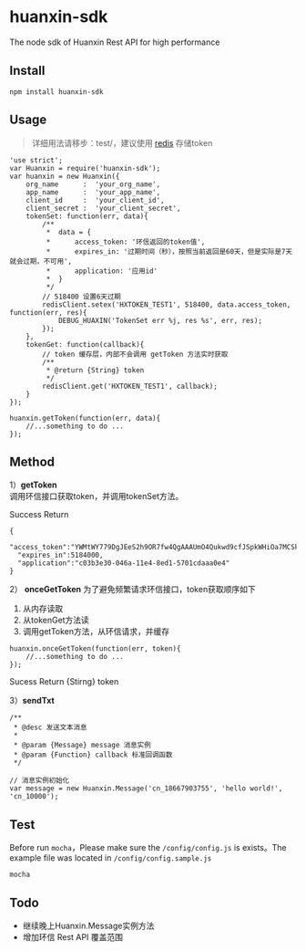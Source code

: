 # huanxin-sdk
The node sdk of Huanxin Rest API for high performance

## Install
```
npm install huanxin-sdk
```

## Usage
> 详细用法请移步：test/，建议使用 [redis](http://redis.io) 存储token

```
'use strict';
var Huanxin = require('huanxin-sdk');
var huanxin = new Huanxin({
    org_name      :  'your_org_name',
    app_name      :  'your_app_name',
    client_id     :  'your_client_id',
    client_secret :  'your_client_secret',
    tokenSet: function(err, data){
        /**
         *  data = {
         *      access_token: '环信返回的token值',
         *      expires_in: '过期时间（秒），按照当前返回是60天，但是实际是7天就会过期，不可用',
         *      application: '应用id'
         *  }
         */
        // 518400 设置6天过期
        redisClient.setex('HXTOKEN_TEST1', 518400, data.access_token, function(err, res){
            DEBUG_HUAXIN('TokenSet err %j, res %s', err, res);
        });
    },
    tokenGet: function(callback){
        // token 缓存层，内部不会调用 getToken 方法实时获取
        /**
         * @return {String} token
         */
        redisClient.get('HXTOKEN_TEST1', callback);
    }
});

huanxin.getToken(function(err, data){
    //...something to do ...
});
```


## Method

1）**getToken**  
调用环信接口获取token，并调用tokenSet方法。

Success Return 
```
{
  "access_token":"YWMtWY779DgJEeS2h9OR7fw4QgAAAUmO4Qukwd9cfJSpkWHiOa7MCSk0MrkVIco",
  "expires_in":5184000,
  "application":"c03b3e30-046a-11e4-8ed1-5701cdaaa0e4"
}
```

2） **onceGetToken**
为了避免频繁请求环信接口，token获取顺序如下  
1. 从内存读取
2. 从tokenGet方法读
3. 调用getToken方法，从环信请求，并缓存

```
huanxin.onceGetToken(function(err, token){
    //...something to do ...
});
```
Sucess Return {Stirng} token



3）**sendTxt**  
```
/**
 * @desc 发送文本消息
 * 
 * @param {Message} message 消息实例
 * @param {Function} callback 标准回调函数
 */

// 消息实例初始化
var message = new Huanxin.Message('cn_18667903755', 'hello world!', 'cn_10000');
```


## Test
Before run `mocha`，Please make sure the `/config/config.js` is exists。The example file was located in `/config/config.sample.js`
```
mocha
```

## Todo
* 继续晚上Huanxin.Message实例方法
* 增加环信 Rest API 覆盖范围
